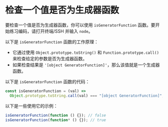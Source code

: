 # 检查一个值是否为生成器函数

要检查一个值是否为生成器函数，你可以使用 `isGeneratorFunction` 函数。要开始练习编码，请打开终端/SSH 并输入 `node`。

以下是 `isGeneratorFunction` 函数的工作原理：

- 它通过使用 `Object.prototype.toString()` 和 `Function.prototype.call()` 来检查给定的参数是否为生成器函数。
- 如果检查结果是 `'[object GeneratorFunction]'`，那么该值就是一个生成器函数。

以下是 `isGeneratorFunction` 函数的代码：

```js
const isGeneratorFunction = (val) =>
  Object.prototype.toString.call(val) === "[object GeneratorFunction]";
```

以下是一些使用它的示例：

```js
isGeneratorFunction(function () {}); // false
isGeneratorFunction(function* () {}); // true
```
